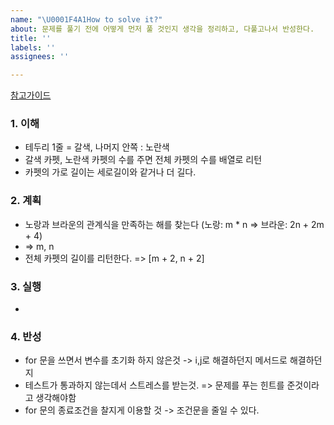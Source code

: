 ```yaml
---
name: "\U0001F4A1How to solve it?"
about: 문제를 풀기 전에 어떻게 먼저 풀 것인지 생각을 정리하고, 다풀고나서 반성한다.
title: ''
labels: ''
assignees: ''

---
```


[참고가이드](https://megaptera.notion.site/6-5f9b4105eb0748fd8f8baa631d92d6ea)

### 1. 이해
- 테두리 1줄 = 갈색, 나머지 안쪽 : 노란색
- 갈색 카펫, 노란색 카펫의 수를 주면 전체 카펫의 수를 배열로 리턴
- 카펫의 가로 길이는 세로길이와 같거나 더 길다.

### 2. 계획
- 노랑과 브라운의 관계식을 만족하는 해를 찾는다 (노랑: m * n => 브라운: 2n + 2m + 4)
- => m, n
- 전체 카펫의 길이를 리턴한다. => [m + 2, n + 2]

### 3. 실행
- 

### 4. 반성
- for 문을 쓰면서 변수를 초기화 하지 않은것 -> i,j로 해결하던지 메서드로 해결하던지
- 테스트가 통과하지 않는데서 스트레스를 받는것. => 문제를 푸는 힌트를 준것이라고 생각해야함
- for 문의 종료조건을 찰지게 이용할 것 -> 조건문을 줄일 수 있다.
